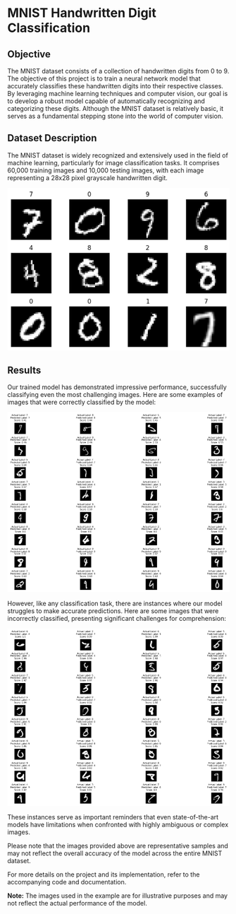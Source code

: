# MNIST Handwritten Digit Classification

## Objective

The MNIST dataset consists of a collection of handwritten digits from 0 to 9. The objective of this project is to train a neural network model that accurately classifies these handwritten digits into their respective classes. By leveraging machine learning techniques and computer vision, our goal is to develop a robust model capable of automatically recognizing and categorizing these digits. Although the MNIST dataset is relatively basic, it serves as a fundamental stepping stone into the world of computer vision.

## Dataset Description

The MNIST dataset is widely recognized and extensively used in the field of machine learning, particularly for image classification tasks. It comprises 60,000 training images and 10,000 testing images, with each image representing a 28x28 pixel grayscale handwritten digit.

![MNIST Dataset Sample](images/data_sample.png)

## Results

Our trained model has demonstrated impressive performance, successfully classifying even the most challenging images. Here are some examples of images that were correctly classified by the model:

![Correctly Classified Images](images/correct_classification.png)

However, like any classification task, there are instances where our model struggles to make accurate predictions. Here are some images that were incorrectly classified, presenting significant challenges for comprehension:

![Incorrectly Classified Images](images/incorrect_classification.png)

These instances serve as important reminders that even state-of-the-art models have limitations when confronted with highly ambiguous or complex images.

Please note that the images provided above are representative samples and may not reflect the overall accuracy of the model across the entire MNIST dataset.

For more details on the project and its implementation, refer to the accompanying code and documentation.

**Note:** The images used in the example are for illustrative purposes and may not reflect the actual performance of the model.